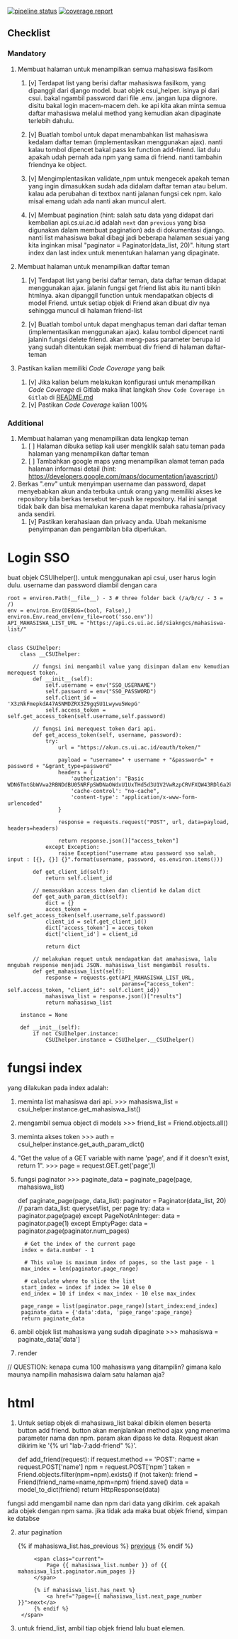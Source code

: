 [![pipeline status](https://gitlab.com/anishainas/ppw-lab/badges/master/pipeline.svg)](https://gitlab.com/anishainas/ppw-lab/commits/master)
[![coverage report](https://gitlab.com/anishainas/ppw-lab/badges/master/coverage.svg)](https://gitlab.com/anishainas/ppw-lab/commits/master)

## Checklist

### Mandatory
1. Membuat halaman untuk menampilkan semua mahasiswa fasilkom
    1. [v] Terdapat list yang berisi daftar mahasiswa fasilkom, yang dipanggil dari django model.
    buat objek csui_helper. isinya pi dari csui. bakal ngambil password dari file .env. jangan lupa diignore. disitu bakal login macem-macem deh. ke api kita akan minta semua daftar mahasiswa melalui method yang kemudian akan dipaginate terlebih dahulu.
    
    2. [v] Buatlah tombol untuk dapat menambahkan list mahasiswa kedalam daftar teman (implementasikan menggunakan ajax).
    nanti kalau tombol dipencet bakal pass ke function add-friend. liat dulu apakah udah pernah ada npm yang sama di friend. nanti tambahin friendnya ke object.

    3. [v] Mengimplentasikan validate_npm untuk mengecek apakah teman yang ingin dimasukkan sudah ada didalam daftar teman atau belum.
    kalau ada perubahan di textbox nanti jalanan fungsi cek npm. kalo misal emang udah ada nanti akan muncul alert.

    4. [v] Membuat pagination (hint: salah satu data yang didapat dari kembalian api.cs.ui.ac.id adalah `next` dan `previous` yang bisa digunakan dalam membuat pagination)
    ada di dokumentasi django. nanti list mahasiswa bakal dibagi jadi beberapa halaman sesuai yang kita  inginkan misal "paginator = Paginator(data_list, 20)". hitung start index dan last index untuk menentukan halaman yang dipaginate.

2. Membuat halaman untuk menampilkan daftar teman
    1. [v] Terdapat list yang berisi daftar teman, data daftar teman didapat menggunakan ajax.
    jalanin fungsi get friend list abis itu nanti bikin htmlnya. akan dipanggil function untuk mendapatkan objects di model Friend. untuk setiap objek di Friend akan dibuat div nya sehingga muncul di halaman friend-list

    2. [v] Buatlah tombol untuk dapat menghapus teman dari daftar teman (implementasikan menggunakan ajax).
    kalau tombol dipencet nanti jalanin fungsi delete friend. akan meng-pass parameter berupa id yang sudah ditentukan sejak membuat div friend di halaman daftar-teman

3. Pastikan kalian memiliki _Code Coverage_ yang baik
    1. [v] Jika kalian belum melakukan konfigurasi untuk menampilkan _Code Coverage_ di Gitlab maka lihat langkah `Show Code Coverage in Gitlab` di [README.md](https://gitlab.com/PPW-2017/ppw-lab/blob/master/README.md)
    2. [v] Pastikan _Code Coverage_ kalian 100%


### Additional

1. Membuat halaman yang menampilkan data lengkap teman 
    1. [ ] Halaman dibuka setiap kali user mengklik salah satu teman pada halaman yang menampilkan daftar teman
    1. [ ] Tambahkan google maps yang menampilkan alamat teman pada halaman informasi detail (hint: https://developers.google.com/maps/documentation/javascript/)
1. Berkas ".env" untuk menyimpan username dan password, dapat menyebabkan akun anda terbuka untuk orang yang memiliki 
   akses ke repository bila berkas tersebut ter-push ke repository.
   Hal ini sangat tidak baik dan bisa memalukan karena dapat membuka rahasia/privacy anda sendiri.
    1. [v] Pastikan kerahasiaan dan privacy anda. Ubah mekanisme penyimpanan dan pengambilan bila diperlukan. 



# Login SSO
buat objek CSUIhelper(). untuk menggunakan api csui, user harus login dulu. username dan password diambil dengan cara
    
    root = environ.Path(__file__) - 3 # three folder back (/a/b/c/ - 3 = /)
    env = environ.Env(DEBUG=(bool, False),)
    environ.Env.read_env(env_file=root('sso.env'))
    API_MAHASISWA_LIST_URL = "https://api.cs.ui.ac.id/siakngcs/mahasiswa-list/"


    class CSUIhelper:
        class __CSUIhelper:

            // fungsi ini mengambil value yang disimpan dalam env kemudian merequest token.
            def __init__(self):
                self.username = env("SSO_USERNAME")
                self.password = env("SSO_PASSWORD")
                self.client_id = 'X3zNkFmepkdA47ASNMDZRX3Z9gqSU1Lwywu5WepG'
                self.access_token = self.get_access_token(self.username,self.password)

            // fungsi ini merequest token dari api.
            def get_access_token(self, username, password):
                try:
                    url = "https://akun.cs.ui.ac.id/oauth/token/"

                    payload = "username=" + username + "&password=" + password + "&grant_type=password"
                    headers = {
                        'authorization': "Basic WDN6TmtGbWVwa2RBNDdBU05NRFpSWDNaOWdxU1UxTHd5d3U1V2VwRzpCRVFXQW43RDl6a2k3NEZ0bkNpWVhIRk50Ymg3eXlNWmFuNnlvMU1uaUdSVWNGWnhkQnBobUU5TUxuVHZiTTEzM1dsUnBwTHJoTXBkYktqTjBxcU9OaHlTNGl2Z0doczB0OVhlQ3M0Ym1JeUJLMldwbnZYTXE4VU5yTEFEMDNZeA==",
                        'cache-control': "no-cache",
                        'content-type': "application/x-www-form-urlencoded"
                    }

                    response = requests.request("POST", url, data=payload, headers=headers)

                    return response.json()["access_token"]
                except Exception:
                    raise Exception("username atau password sso salah, input : [{}, {}] {}".format(username, password, os.environ.items()))

            def get_client_id(self):
                return self.client_id

            // memasukkan access token dan clientid ke dalam dict
            def get_auth_param_dict(self):
                dict = {}
                acces_token = self.get_access_token(self.username,self.password)
                client_id = self.get_client_id()
                dict['access_token'] = acces_token
                dict['client_id'] = client_id

                return dict

            // melakukan requet untuk mendapatkan dat amahasiswa, lalu mngubah response menjadi JSON. mahasiswa_list mengambil results.
            def get_mahasiswa_list(self):
                response = requests.get(API_MAHASISWA_LIST_URL,
                                        params={"access_token": self.access_token, "client_id": self.client_id})
                mahasiswa_list = response.json()["results"]
                return mahasiswa_list

        instance = None

        def __init__(self):
            if not CSUIhelper.instance:
                CSUIhelper.instance = CSUIhelper.__CSUIhelper()

# fungsi index
yang dilakukan pada index adalah:
1. meminta list mahasiswa dari api. >>> mahasiswa_list = csui_helper.instance.get_mahasiswa_list()
2. mengambil semua object di models >>> friend_list = Friend.objects.all()
3. meminta akses token >>>     auth = csui_helper.instance.get_auth_param_dict()
4. "Get the value of a GET variable with name 'page', and if it doesn't exist, return 1".  >>>     page = request.GET.get('page',1)
5. fungsi paginator >>>  paginate_data = paginate_page(page, mahasiswa_list)

    def paginate_page(page, data_list):
        paginator = Paginator(data_list, 20) // param data_list: queryset/list, per page
        try:
            data = paginator.page(page) 
        except PageNotAnInteger:
            data = paginator.page(1)
        except EmptyPage:
            data = paginator.page(paginator.num_pages)

         # Get the index of the current page
        index = data.number - 1

         # This value is maximum index of pages, so the last page - 1
        max_index = len(paginator.page_range)

         # calculate where to slice the list
        start_index = index if index >= 10 else 0
        end_index = 10 if index < max_index - 10 else max_index

        page_range = list(paginator.page_range)[start_index:end_index]
        paginate_data = {'data':data, 'page_range':page_range}
        return paginate_data
        

6. ambil objek list mahasiswa yang sudah dipaginate >>> mahasiswa = paginate_data['data']

7. render


// QUESTION: kenapa cuma 100 mahasiswa yang ditampilin? gimana kalo maunya nampilin mahasiswa dalam satu halaman aja?


# html
1. Untuk setiap objek di mahasiswa_list bakal dibikin elemen beserta button add friend. button akan menjalankan method ajax yang menerima parameter nama dan npm. param akan dipass ke data. Request akan dikirim ke '{% url "lab-7:add-friend" %}'. 

    def add_friend(request):
        if request.method == 'POST':
            name = request.POST['name']
            npm = request.POST['npm']
            taken = Friend.objects.filter(npm=npm).exists()
            if (not taken):
                friend = Friend(friend_name=name,npm=npm)
                friend.save()
            data = model_to_dict(friend)
            return HttpResponse(data)

fungsi add mengambil name dan npm dari data yang dikirim. cek apakah ada objek dengan npm sama. jika tidak ada maka buat objek friend, simpan ke databse

2. atur pagination

    <div class="pagination">
        <span class="step-links">
            {% if mahasiswa_list.has_previous %}
                <a href="?page={{ mahasiswa_list.previous_page_number }}">previous</a>
            {% endif %}

            <span class="current">
                Page {{ mahasiswa_list.number }} of {{ mahasiswa_list.paginator.num_pages }}
            </span>

            {% if mahasiswa_list.has_next %}
                <a href="?page={{ mahasiswa_list.next_page_number }}">next</a>
            {% endif %}
        </span>
    </div>

3. untuk friend_list, ambil tiap objek friend lalu buat elemen.